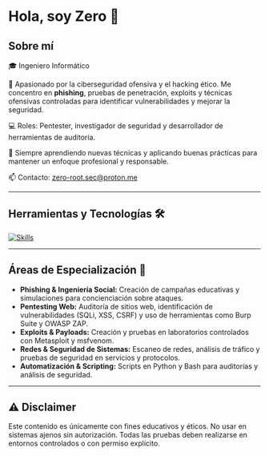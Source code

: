 # Hola, soy Zero 👋

## Sobre mí

🎓 Ingeniero Informático  

🔐 Apasionado por la ciberseguridad ofensiva y el hacking ético. Me concentro en **phishing**, pruebas de penetración, exploits y técnicas ofensivas controladas para identificar vulnerabilidades y mejorar la seguridad.

💻 Roles: Pentester, investigador de seguridad y desarrollador de herramientas de auditoría.

🚀 Siempre aprendiendo nuevas técnicas y aplicando buenas prácticas para mantener un enfoque profesional y responsable.

📫 Contacto: [zero-root.sec@proton.me](mailto:zero-root.sec@proton.me)

---

## Herramientas y Tecnologías 🛠️

[![Skills](https://skillicons.dev/icons?i=python,bash,git,github,kali,cpp&theme=dark)](https://skillicons.dev)

---

## Áreas de Especialización 🎯

- **Phishing & Ingeniería Social:** Creación de campañas educativas y simulaciones para concienciación sobre ataques.
- **Pentesting Web:** Auditoría de sitios web, identificación de vulnerabilidades (SQLi, XSS, CSRF) y uso de herramientas como Burp Suite y OWASP ZAP.
- **Exploits & Payloads:** Creación y pruebas en laboratorios controlados con Metasploit y msfvenom.
- **Redes & Seguridad de Sistemas:** Escaneo de redes, análisis de tráfico y pruebas de seguridad en servicios y protocolos.
- **Automatización & Scripting:** Scripts en Python y Bash para auditorías y análisis de seguridad.

---

## ⚠️ Disclaimer

Este contenido es únicamente con fines educativos y éticos. No usar en sistemas ajenos sin autorización. Todas las pruebas deben realizarse en entornos controlados o con permiso explícito.
